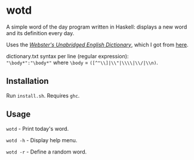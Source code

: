 # wotd
A simple word of the day program written in Haskell: displays a new word and its 
definition every day.

Uses the
[_Webster's Unabridged English Dictionary_](https://www.gutenberg.org/ebooks/29765), 
which I got from
[here](https://github.com/matthewreagan/WebstersEnglishDictionary).

dictionary.txt syntax per line (regular expression):\
`"\body*":"\body*"` where `\body` = `([^"\\]|\\"|\\\\|\\/|\\n)`.

## Installation
Run `install.sh`. Requires `ghc`.

## Usage
`wotd` - Print today's word.

`wotd -h` - Display help menu.

`wotd -r` - Define a random word.

